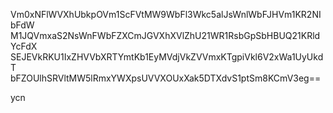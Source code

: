Vm0xNFlWVXhUbkpOVm1ScFVtMW9WbFl3Wkc5alJsWnlWbFJHVm1KR2NIbFdW
M1JQVmxaS2NsWnFWbFZXCmJGVXhXVlZhU21WR1RsbGpSbHBUQ21KRldYcFdX
SEJEVkRKU1IxZHVVbXRTYmtKb1EyMVdjVkZVVmxKTgpiVkl6V2xWa1UyUkdT
bFZOUlhSRVltMW5lRmxYWXpsUVVXOUxXak5DTXdvS1ptSm8KCmV3eg==

ycn